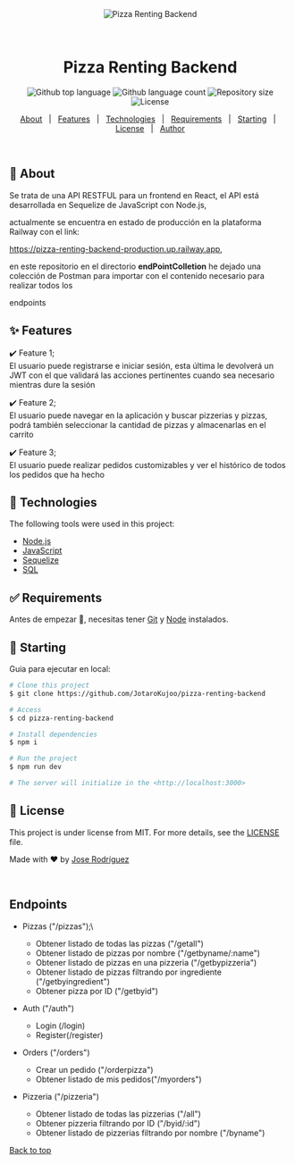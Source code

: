 <div align="center" id="top"> 
  <img src="./.github/app.gif" alt="Pizza Renting Backend" />

  &#xa0;

  <!-- <a href="https://pizzarentingbackend.netlify.app">Demo</a> -->
</div>

<h1 align="center">Pizza Renting Backend</h1>

<p align="center">
  <img alt="Github top language" src="https://img.shields.io/github/languages/top/JotaroKujoo/pizza-renting-backend?color=56BEB8">

  <img alt="Github language count" src="https://img.shields.io/github/languages/count/JotaroKujoo/pizza-renting-backend?color=56BEB8">

  <img alt="Repository size" src="https://img.shields.io/github/repo-size/JotaroKujoo/pizza-renting-backend?color=56BEB8">

  <img alt="License" src="https://img.shields.io/github/license/JotaroKujoo/pizza-renting-backend?color=56BEB8">

  <!-- <img alt="Github issues" src="https://img.shields.io/github/issues/JotaroKujoo/pizza-renting-backend?color=56BEB8" /> -->

  <!-- <img alt="Github forks" src="https://img.shields.io/github/forks/JotaroKujoo/pizza-renting-backend?color=56BEB8" /> -->

  <!-- <img alt="Github stars" src="https://img.shields.io/github/stars/JotaroKujoo/pizza-renting-backend?color=56BEB8" /> -->
</p>

<!-- Status -->

<!-- <h4 align="center"> 
	🚧  Pizza Renting Backend 🚀 Under construction...  🚧
</h4> 

<hr> -->

<p align="center">
  <a href="#dart-about">About</a> &#xa0; | &#xa0; 
  <a href="#sparkles-features">Features</a> &#xa0; | &#xa0;
  <a href="#rocket-technologies">Technologies</a> &#xa0; | &#xa0;
  <a href="#white_check_mark-requirements">Requirements</a> &#xa0; | &#xa0;
  <a href="#checkered_flag-starting">Starting</a> &#xa0; | &#xa0;
  <a href="#memo-license">License</a> &#xa0; | &#xa0;
  <a href="https://github.com/JotaroKujoo" target="_blank">Author</a>
</p>

<br>

## :dart: About ##

Se trata de una API RESTFUL para un frontend en React, el API está desarrollada en Sequelize de JavaScript con Node.js,


actualmente se encuentra en estado de producción en la plataforma Railway con el link:

https://pizza-renting-backend-production.up.railway.app,


en este repositorio en el directorio **endPointColletion** he dejado una colección de Postman para importar con el contenido necesario para realizar todos los 


endpoints

## :sparkles: Features ##

:heavy_check_mark: Feature 1;\
El usuario puede registrarse e iniciar sesión, esta última le devolverá un JWT con el que validará las acciones pertinentes cuando sea necesario mientras dure la sesión 


:heavy_check_mark: Feature 2;\
El usuario puede navegar en la aplicación y buscar pizzerias y pizzas, podrá también seleccionar la cantidad de pizzas y almacenarlas en el carrito


:heavy_check_mark: Feature 3;\
El usuario puede realizar pedidos customizables y ver el histórico de todos los pedidos que ha hecho

## :rocket: Technologies ##

The following tools were used in this project:


- [Node.js](https://nodejs.org/en/)
- [JavaScript](https://developer.mozilla.org/en-US/docs/Web/JavaScript)
- [Sequelize](https://sequelize.org/)
- [SQL](https://dev.mysql.com/doc/)


## :white_check_mark: Requirements ##

Antes de empezar :checkered_flag:, necesitas tener [Git](https://git-scm.com) y [Node](https://nodejs.org/en/) instalados.

## :checkered_flag: Starting ##

Guia para ejecutar en local:


```bash
# Clone this project
$ git clone https://github.com/JotaroKujoo/pizza-renting-backend

# Access
$ cd pizza-renting-backend

# Install dependencies
$ npm i

# Run the project
$ npm run dev

# The server will initialize in the <http://localhost:3000>
```

## :memo: License ##

This project is under license from MIT. For more details, see the [LICENSE](LICENSE.md) file.


Made with :heart: by <a href="https://github.com/JotaroKujoo" target="_blank">Jose Rodríguez</a>

&#xa0;

## Endpoints ##

* Pizzas ("/pizzas");\
  - Obtener listado de todas las pizzas  ("/getall")
  - Obtener listado de pizzas por nombre ("/getbyname/:name")
  - Obtener listado de pizzas en una pizzeria ("/getbypizzeria")
  - Obtener listado de pizzas filtrando por ingrediente ("/getbyingredient")
  - Obtener pizza por ID ("/getbyid")

* Auth ("/auth")
  - Login (/login)
  - Register(/register)
* Orders ("/orders")
  - Crear un pedido ("/orderpizza")
  - Obtener listado de mis pedidos("/myorders")
* Pizzeria ("/pizzeria")
  - Obtener listado de todas las pizzerias ("/all")
  - Obtener pizzeria filtrando por ID ("/byid/:id")
  - Obtener listado de pizzerias filtrando por nombre ("/byname")

<a href="#top">Back to top</a>
